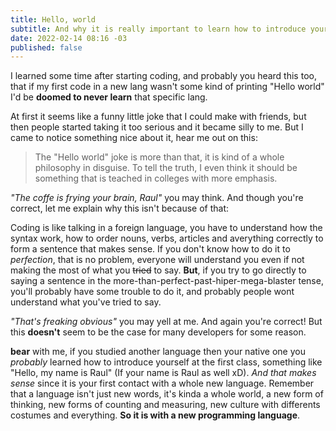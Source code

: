 ```yaml
---
title: Hello, world
subtitle: And why it is really important to learn how to introduce yourself
date: 2022-02-14 08:16 -03
published: false
---
```

[comment]: <> (content)
I learned some time after starting coding, and probably you heard this too, that if my first code in a new lang wasn't some kind of printing "Hello world" I'd be **doomed to never learn** that specific lang.

At first it seems like a funny little joke that I could make with friends, but then people started taking it too serious and it became silly to me.
But I came to notice something nice about it, hear me out on this:

>The "Hello world" joke is more than that, it is kind of a whole philosophy in disguise. To tell the truth, I even think it should be something that is teached in colleges with more emphasis.

*"The coffe is frying your brain, Raul"* you may think. And though you're correct, let me explain why this isn't because of that:

Coding is like talking in a foreign language, you have to understand how the syntax work, how to order nouns, verbs, articles and averything correctly to form a sentence that makes sense. If you don't know how to do it to *perfection*, that is no problem, everyone will understand you even if not making the most of what you <strike>tried</strike> to say. **But**, if you try to go directly to saying a sentence in the more-than-perfect-past-hiper-mega-blaster tense, you'll probably have some trouble to do it, and probably people wont understand what you've tried to say.

*"That's freaking obvious"* you may yell at me. And again you're correct! But this **doesn't** seem to be the case for many developers for some reason.

**bear** with me, if you studied another language then your native one you *probably* learned how to introduce yourself at the first class, something like "Hello, my name is Raul" (If your name is Raul as well xD).
*And that makes sense* since it is your first contact with a whole new language. Remember that a language isn't just new words, it's kinda a whole world, a new form of thinking, new forms of counting and measuring, new culture with differents costumes and everything. **So it is with a new programming language**.
